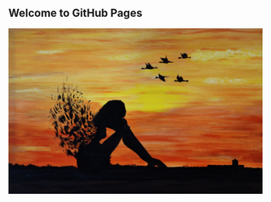 ## Welcome to GitHub Pages

<!--- You can use the [editor on GitHub](https://github.com/ShoukkiyaAshraf/ShoukkiyaAshraf.github.io/edit/master/README.md) to maintain and preview the content for your website in Markdown files.

Whenever you commit to this repository, GitHub Pages will run [Jekyll](https://jekyllrb.com/) to rebuild the pages in your site, from the content in your Markdown files. -->
<img src ="header.jpg"> 





<!--- **Bold** and _Italic_ and `Code` text

[Link](url) and ![Image](src)
```
<!---A href = "index.html">
For more details see [GitHub Flavored Markdown](https://guides.github.com/features/mastering-markdown/).

<!---### Jekyll Themes

<!---our Pages site will use the layout and styles from the Jekyll theme you have selected in your [repository settings](https://github.com/ShoukkiyaAshraf/ShoukkiyaAshraf.github.io/settings). The name of this theme is saved in the Jekyll `_config.yml` configuration file.

<!--### Support or Contact

<!--- Having trouble with Pages? Check out our [documentation](https://help.github.com/categories/github-pages-basics/) or [contact support](https://github.com/contact) and we’ll help you sort it out. -->
